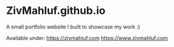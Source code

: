# ZivMahluf.github.io
 
A small portfolio website I built to showcase my work :)

Available under:
https://zivmahluf.com
https://www.zivmahluf.com
